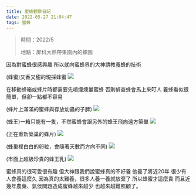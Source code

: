 ```yaml
---
title: 蜜蜂觀察日記
date: 2022-05-27 21:04:47
tags: 蜜蜂
---
```


> 時間：2022/5 
>
> 地點：屏科大熱帶果園內的蜂園

因為對蜜蜂很感興趣
所以就向蜜蜂界的大神請教養蜂的技術

(蜂蜜)又香又甜的現採蜂蜜
![](https://i.imgur.com/ZQ2brDZ.jpg)

在移動蜂箱或蜂片時都需要先噴煙燻暈蜜蜂
否則偵查蜂會馬上來叮人
養蜂看似很簡單，但卻一點都不容易

(蜂片上滿滿的蜜蜂與存放幼蟲的子脾)
![](https://i.imgur.com/yQn1GR2.jpg)

(蜂王)一箱只能有一隻，不然蜜蜂會跟另外的蜂王飛向遠方築巢
![](https://i.imgur.com/SfLnw6H.jpg)

(正在重新築巢的蜂片)
![](https://i.imgur.com/DLXH4Zg.jpg)

(蜂巢裡白白的卵粒，會隨著天數而方向不同)
![](https://i.imgur.com/y9hOpeC.jpg)

(市面上超級珍貴的蜂王乳)
![](https://i.imgur.com/e4fPYXL.jpg)

蜜蜂真的很可愛很有趣
但大神跟我們說蜜蜂真的不好養
他養了將近20年
很少有人會養這麼久
因為真的太難養，很多人養一養就放棄了
所以蜂蜜才這麼貴
而且近幾年農藥、氣侯問題造成蜜蜂越來越少
也越來越難照顧了。







